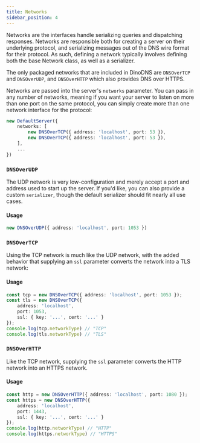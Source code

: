 ```yaml
---
title: Networks
sidebar_position: 4
---
```


Networks are the interfaces handle serializing queries and dispatching responses. Networks are responsible both for creating a server on their underlying protocol, and serializing messages out of the DNS wire format for their protocol. As such, defining a network typically involves defining both the base Network class, as well as a serializer.

The only packaged networks that are included in DinoDNS are `DNSOverTCP` and `DNSOverUDP`, and `DNSOverHTTP` which also provides DNS over HTTPS.

Networks are passed into the server's `networks` parameter. You can pass in any number of networks, meaning if you want your server to listen on more than one port on the same protocol, you can simply create more than one network interface for the protocol:

```ts
new DefaultServer({
    networks: [
        new DNSOverTCP({ address: 'localhost', port: 53 }),
        new DNSOverTCP({ address: 'localhost', port: 53 }),
    ],
    ...
})
```

### `DNSOverUDP`

The UDP network is very low-configuration and merely accept a port and address used to start up the server. If you'd like, you can also provide a custom `serializer`, though the default serializer should fit nearly all use cases.

#### Usage
```ts
new DNSOverUDP({ address: 'localhost', port: 1053 })
```

### `DNSOverTCP`

Using the TCP network is much like the UDP network, with the added behavior that supplying an `ssl` parameter converts the network into a TLS network:

#### Usage
```ts
const tcp = new DNSOverTCP({ address: 'localhost', port: 1053 });
const tls = new DNSOverTCP({
    address: 'localhost',
    port: 1053,
    ssl: { key: '...', cert: '...' }
});
console.log(tcp.networkType) // "TCP"
console.log(tls.networkType) // "TLS"
```
### `DNSOverHTTP`

Like the TCP network, supplying the `ssl` parameter converts the HTTP network into an HTTPS network.

#### Usage
```ts
const http = new DNSOverHTTP({ address: 'localhost', port: 1080 });
const https = new DNSOverHTTP({
    address: 'localhost',
    port: 1443,
    ssl: { key: '...', cert: '...' }
});
console.log(http.networkType) // "HTTP"
console.log(https.networkType) // "HTTPS"
```
